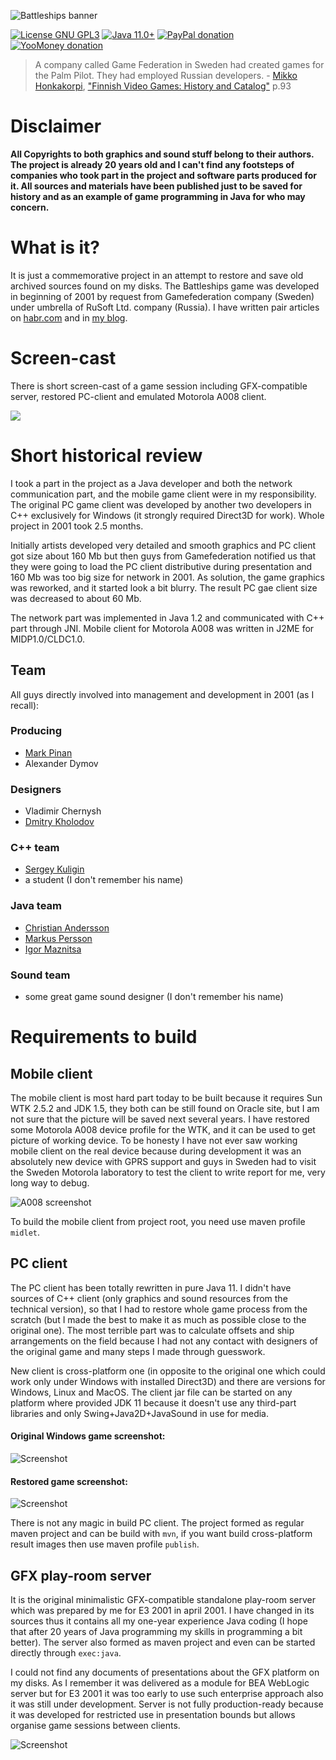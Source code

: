![Battleships banner](assets/github_banner.png)

[![License GNU GPL3](https://img.shields.io/badge/license-GNU%20GPL%203-yellow.svg)](http://www.gnu.org/licenses/gpl.html)
[![Java 11.0+](https://img.shields.io/badge/java-11.0%2b-green.svg)](http://www.oracle.com/technetwork/java/javase/downloads/index.html)
[![PayPal donation](https://img.shields.io/badge/donation-PayPal-cyan.svg)](https://www.paypal.com/cgi-bin/webscr?cmd=_s-xclick&hosted_button_id=AHWJHJFBAWGL2)
[![YooMoney donation](https://img.shields.io/badge/donation-Yoo.money-blue.svg)](https://yoomoney.ru/to/41001158080699)

> A company called Game Federation in Sweden had created games for the Palm Pilot. They had employed Russian developers. - [Mikko Honkakorpi](https://www.linkedin.com/in/mikkoh/), ["Finnish Video Games: History and Catalog"](https://www.amazon.com/Finnish-Video-Games-History-Catalog/dp/0786499621) p.93

# Disclaimer
__All Copyrights to both graphics and sound stuff belong to their authors. The project is already 20 years old and I can't find any footsteps of companies who took part in the project and software parts produced for it. All sources and materials have been published just to be saved for history and as an example of game programming in Java for who may concern.__    

# What is it?
It is just a commemorative project in an attempt to restore and save old archived sources found on my disks. The Battleships game was developed in beginning of 2001 by request from Gamefederation company (Sweden) under umbrella of RuSoft Ltd. company (Russia). I have written pair articles on [habr.com](https://habr.com/ru/post/458124/) and in [my blog](http://raydac.blogspot.com/2015/05/the-battleships-game-e3-2001.html).

# Screen-cast
There is short screen-cast of a game session including GFX-compatible server, restored PC-client and emulated Motorola A008 client.

[![](http://img.youtube.com/vi/f1cfqRjnRgk/0.jpg)](http://www.youtube.com/watch?v=f1cfqRjnRgk "Battleships screencast")


# Short historical review
I took a part in the project as a Java developer and both the network communication part, and the mobile game client were in my responsibility. The original PC game client was developed by another two developers in C++ exclusively for Windows (it strongly required Direct3D for work). Whole project in 2001 took 2.5 months.

Initially artists developed very detailed and smooth graphics and PC client got size about 160 Mb but then guys from Gamefederation notified us that they were going to load the PC client distributive during presentation and 160 Mb was too big size for network in 2001. As solution, the game graphics was reworked, and it started look a bit blurry. The result PC gae client size was decreased to about 60 Mb.

The network part was implemented in Java 1.2 and communicated with C++ part through JNI. Mobile client for Motorola A008 was written in J2ME for MIDP1.0/CLDC1.0.

## Team

All guys directly involved into management and development in 2001 (as I recall): 

### Producing

- [Mark Pinan](https://www.linkedin.com/in/markpinan/)
- Alexander Dymov

### Designers

- Vladimir Chernysh
- [Dmitry Kholodov](https://www.linkedin.com/in/dmitry-kholodov-39394661/)

### C++ team

- [Sergey Kuligin](https://www.linkedin.com/in/sergeykuligin/)
- a student (I don't remember his name)

### Java team

- [Christian Andersson](https://www.linkedin.com/in/christianand/)
- [Markus Persson](https://www.linkedin.com/in/markus-persson-7282513/)
- [Igor Maznitsa](https://www.linkedin.com/in/igormaznitsa/)

### Sound team

- some great game sound designer (I don't remember his name)

# Requirements to build

## Mobile client
The mobile client is most hard part today to be built because it requires Sun WTK 2.5.2 and JDK 1.5, they both can be still found on Oracle site, but I am not sure that the picture will be saved next several years. I have restored some Motorola A008 device profile for the WTK, and it can be used to get picture of working device. To be honesty I have not ever saw working mobile client on the real device because during development it was an absolutely new device with GPRS support and guys in Sweden had to visit the Sweden Motorola laboratory to test the client to write report for me, very long way to debug.

![A008 screenshot](battleships-resurrection/battleships-client-a008/assets/emulator_screenshot.jpg)

To build the mobile client from project root, you need use maven profile `midlet`. 

## PC client
The PC client has been totally rewritten in pure Java 11. I didn't have sources of C++ client (only graphics and sound resources from the technical version), so that I had to restore whole game process from the scratch (but I made the best to make it as much as possible close to the original one). The most terrible part was to calculate offsets and ship arrangements on the field because I had not any contact with designers of the original game and many steps I made through guesswork. 

New client is cross-platform one (in opposite to the original one which could work only under Windows with installed Direct3D) and there are versions for Windows, Linux and MacOS. The client jar file can be started on any platform where provided JDK 11 because it doesn't use any third-part libraries and only Swing+Java2D+JavaSound in use for media.  
#### Original Windows game screenshot:
![Screenshot](assets/original_win_game_screenshot.jpg)
#### Restored game screenshot:
![Screenshot](assets/restored_game_screenshot.jpg)

There is not any magic in build PC client. The project formed as regular maven project and can be build with `mvn`, if you want build cross-platform result images then use maven profile `publish`.

## GFX play-room server

It is the original minimalistic GFX-compatible standalone play-room server which was prepared by me for E3 2001 in april 2001. I have changed in its sources thus it contains all my one-year experience Java coding (I hope that after 20 years of Java programming my skills in programming a bit better).
The server also formed as maven project and even can be started directly through `exec:java`.

I could not find any documents of presentations about the GFX platform on my disks. As I remember it was delivered as a module for BEA WebLogic server but for E3 2001 it was too early to use such enterprise approach also it was still under development. Server is not fully production-ready because it was developed for restricted use in presentation bounds but allows organise game sessions between clients.

![Screenshot](battleships-resurrection/gfx-playroom-server/assets/game-session-screenshot.jpg)